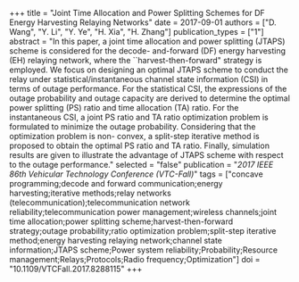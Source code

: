 +++
title = "Joint Time Allocation and Power Splitting Schemes for DF Energy Harvesting Relaying Networks"
date = 2017-09-01
authors = ["D. Wang", "Y. Li", "Y. Ye", "H. Xia", "H. Zhang"]
publication_types = ["1"]
abstract = "In this paper, a joint time allocation and power splitting (JTAPS) scheme is considered for the decode- and-forward (DF) energy harvesting (EH) relaying network, where the ``harvest-then-forward\" strategy is employed. We focus on designing an optimal JTAPS scheme to conduct the relay under statistical/instantaneous channel state information (CSI) in terms of outage performance. For the statistical CSI, the expressions of the outage probability and outage capacity are derived to determine the optimal power splitting (PS) ratio and time allocation (TA) ratio. For the instantaneous CSI, a joint PS ratio and TA ratio optimization problem is formulated to minimize the outage probability. Considering that the optimization problem is non- convex, a split-step iterative method is proposed to obtain the optimal PS ratio and TA ratio. Finally, simulation results are given to illustrate the advantage of JTAPS scheme with respect to the outage performance."
selected = "false"
publication = "*2017 IEEE 86th Vehicular Technology Conference (VTC-Fall)*"
tags = ["concave programming;decode and forward communication;energy harvesting;iterative methods;relay networks (telecommunication);telecommunication network reliability;telecommunication power management;wireless channels;joint time allocation;power splitting scheme;harvest-then-forward strategy;outage probability;ratio optimization problem;split-step iterative method;energy harvesting relaying network;channel state information;JTAPS scheme;Power system reliability;Probability;Resource management;Relays;Protocols;Radio frequency;Optimization"]
doi = "10.1109/VTCFall.2017.8288115"
+++


